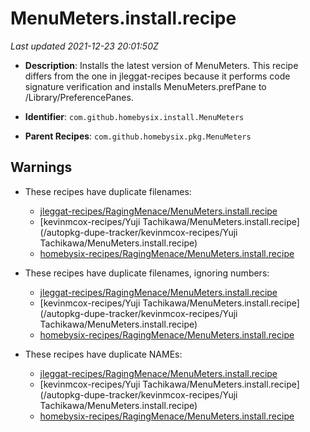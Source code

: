 # MenuMeters.install.recipe

_Last updated 2021-12-23 20:01:50Z_

- **Description**: Installs the latest version of MenuMeters. This recipe differs from the one in jleggat-recipes because it performs code signature verification and installs MenuMeters.prefPane to /Library/PreferencePanes.

- **Identifier**: `com.github.homebysix.install.MenuMeters`

- **Parent Recipes**: `com.github.homebysix.pkg.MenuMeters`


## Warnings

- These recipes have duplicate filenames:
    - [jleggat-recipes/RagingMenace/MenuMeters.install.recipe](/autopkg-dupe-tracker/jleggat-recipes/RagingMenace/MenuMeters.install.recipe)
    - [kevinmcox-recipes/Yuji Tachikawa/MenuMeters.install.recipe](/autopkg-dupe-tracker/kevinmcox-recipes/Yuji Tachikawa/MenuMeters.install.recipe)
    - [homebysix-recipes/RagingMenace/MenuMeters.install.recipe](/autopkg-dupe-tracker/homebysix-recipes/RagingMenace/MenuMeters.install.recipe)

- These recipes have duplicate filenames, ignoring numbers:
    - [jleggat-recipes/RagingMenace/MenuMeters.install.recipe](/autopkg-dupe-tracker/jleggat-recipes/RagingMenace/MenuMeters.install.recipe)
    - [kevinmcox-recipes/Yuji Tachikawa/MenuMeters.install.recipe](/autopkg-dupe-tracker/kevinmcox-recipes/Yuji Tachikawa/MenuMeters.install.recipe)
    - [homebysix-recipes/RagingMenace/MenuMeters.install.recipe](/autopkg-dupe-tracker/homebysix-recipes/RagingMenace/MenuMeters.install.recipe)

- These recipes have duplicate NAMEs:
    - [jleggat-recipes/RagingMenace/MenuMeters.install.recipe](/autopkg-dupe-tracker/jleggat-recipes/RagingMenace/MenuMeters.install.recipe)
    - [kevinmcox-recipes/Yuji Tachikawa/MenuMeters.install.recipe](/autopkg-dupe-tracker/kevinmcox-recipes/Yuji Tachikawa/MenuMeters.install.recipe)
    - [homebysix-recipes/RagingMenace/MenuMeters.install.recipe](/autopkg-dupe-tracker/homebysix-recipes/RagingMenace/MenuMeters.install.recipe)